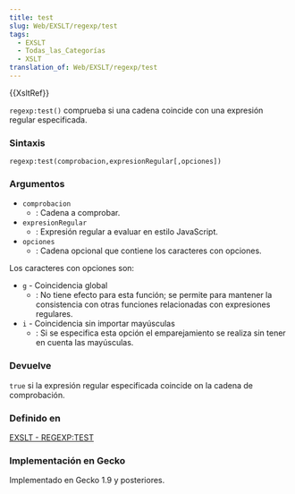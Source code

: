 ```yaml
---
title: test
slug: Web/EXSLT/regexp/test
tags:
  - EXSLT
  - Todas_las_Categorías
  - XSLT
translation_of: Web/EXSLT/regexp/test
---
```

{{XsltRef}}

`regexp:test()` comprueba si una cadena coincide con una expresión regular especificada.

### Sintaxis

    regexp:test(comprobacion,expresionRegular[,opciones])

### Argumentos

- `comprobacion`
  - : Cadena a comprobar.
- `expresionRegular`
  - : Expresión regular a evaluar en estilo JavaScript.
- `opciones`
  - : Cadena opcional que contiene los caracteres con opciones.

Los caracteres con opciones son:

- `g` - Coincidencia global
  - : No tiene efecto para esta función; se permite para mantener la consistencia con otras funciones relacionadas con expresiones regulares.
- `i` - Coincidencia sin importar mayúsculas
  - : Si se especifica esta opción el emparejamiento se realiza sin tener en cuenta las mayúsculas.

### Devuelve

`true` si la expresión regular especificada coincide on la cadena de comprobación.

### Definido en

[EXSLT - REGEXP:TEST](http://www.exslt.org/regexp/functions/test/index.html)

### Implementación en Gecko

Implementado en Gecko 1.9 y posteriores.
